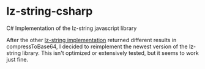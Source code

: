 # lz-string-csharp
C# Implementation of the lz-string javascript library

After the other [lz-string implementation](https://github.com/jawa-the-hutt/lz-string-csharp) returned different results in compressToBase64, I decided to reimplement the newest version of the lz-string library. This isn't optimized or extensively tested, but it seems to work just fine.
